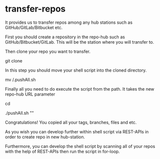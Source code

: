 # transfer-repos
It provides us to transfer repos among any hub stations such as GitHub/GitLab/Bitbucket etc.

First you should create a repository in the repo-hub such as GitHub/Bitbucket/GitLab. This will be the station where you will transfer to.

Then clone your repo you want to transfer.

git clone <repo-you-want-to-transfer>

In this step you should move your shell script into the cloned directory.

mv <path>/.pushAll.sh <directory-path-of-cloned-repo>

Finally all you need to do execute the script from the path. It takes the new repo-hub URL parameter 

cd <directory-path-of-cloned-repo>

./pushAll.sh "<new-URL-of-git>"

Congratulations! You copied all your tags, branches, files and etc.

As you wish you can develop further within shell script via REST-APIs in order to create repo in new hub-station.

Furthermore, you can develop the shell script by scanning all of your repos with the help of REST-APIs then run the script in for-loop.








